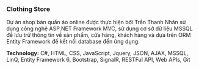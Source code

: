 ### Clothing Store
Dự án shop bán quần áo online được thực hiện bởi Trần Thanh Nhân sử dụng công nghệ ASP.NET Framework MVC, sử dụng cơ sở dữ liệu MSSQL để lưu trữ thông tin về sản phẩm, cửa hàng, khách hàng và dựa trên ORM Entity Framework để kết nối database đến ứng dụng.

**Technology:** C#, HTML, CSS, JavaScript, Jquery, JSON, AJAX, MSSQL, LinQ, Entity Framework 6,
Bootstrap, SignalR, RESTFul API, Web APIs, Git
